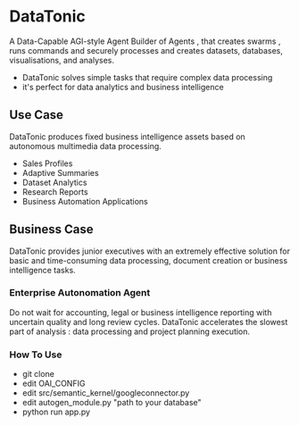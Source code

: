 # DataTonic

A Data-Capable AGI-style Agent Builder of Agents , that creates swarms , runs commands and securely processes and creates datasets, databases, visualisations, and analyses.

- DataTonic solves simple tasks that require complex data processing
- it's perfect for data analytics and business intelligence

## Use Case

DataTonic produces fixed business intelligence assets based on autonomous multimedia data processing. 

- Sales Profiles
- Adaptive Summaries
- Dataset Analytics
- Research Reports
- Business Automation Applications

## Business Case

DataTonic provides junior executives with an extremely effective solution for basic and time-consuming data processing, document creation or business intelligence tasks.

### Enterprise Autonomation Agent

Do not wait for accounting, legal or business intelligence reporting with uncertain quality and long review cycles. DataTonic accelerates the slowest part of analysis : data processing and project planning execution. 

### How To Use

* git clone
* edit OAI_CONFIG
* edit src/semantic_kernel/googleconnector.py
* edit autogen_module.py "path to your database"
* python run app.py
